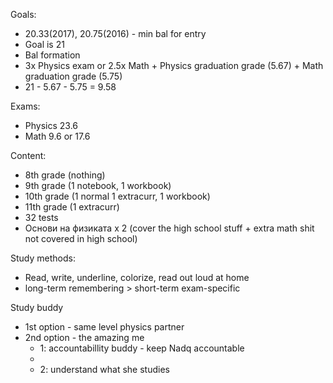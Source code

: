 Goals:
- 20.33(2017), 20.75(2016) - min bal for entry
- Goal is 21
- Bal formation
 - 3x Physics exam or 2.5x Math + Physics graduation grade (5.67) + Math graduation grade (5.75)
 - 21 - 5.67 - 5.75 = 9.58

Exams:
- Physics 23.6
- Math 9.6 or 17.6

Content: 
- 8th grade (nothing)
- 9th grade (1 notebook, 1 workbook)
- 10th grade (1 normal 1 extracurr, 1 workbook)
- 11th grade (1 extracurr)
- 32 tests
- Основи на физиката x 2 (cover the high school stuff + extra math shit not covered in high school)

Study methods:
- Read, write, underline, colorize, read out loud at home
- long-term remembering > short-term exam-specific

Study buddy
- 1st option - same level physics partner
- 2nd option - the amazing me
  - 1: accountabillity buddy - keep Nadq accountable
   - 
  - 2: understand what she studies
